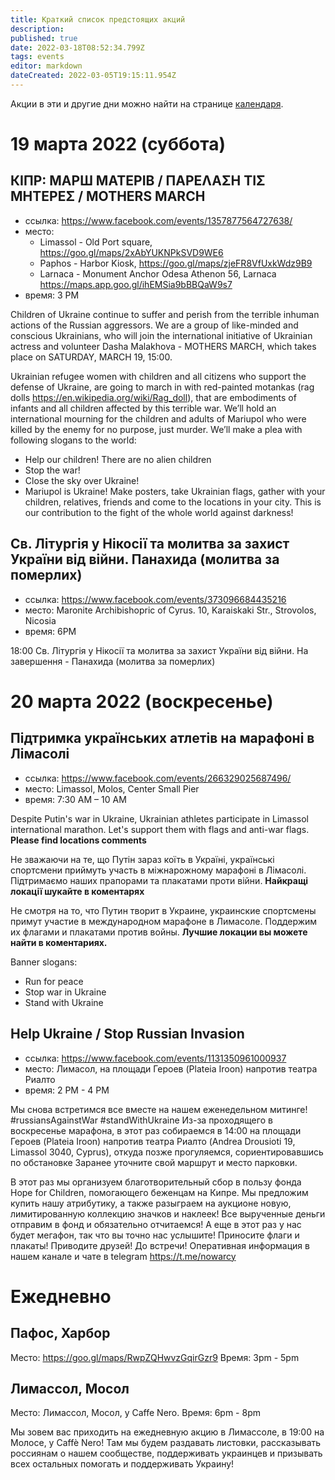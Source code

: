 ```yaml
---
title: Краткий список предстоящих акций
description: 
published: true
date: 2022-03-18T08:52:34.799Z
tags: events
editor: markdown
dateCreated: 2022-03-05T19:15:11.954Z
---
```


Акции в эти и другие дни можно найти на странице [календаря](/events/calendar).

# 19 марта 2022 (суббота)
## КІПР: МАРШ МАТЕРІВ / ΠΑΡΕΛΑΣΗ ΤΙΣ ΜΗΤΕΡΕΣ / MOTHERS MARCH

- ссылка: https://www.facebook.com/events/1357877564727638/
- место:
	- Limassol - Old Port square, https://goo.gl/maps/2xAbYUKNPkSVD9WE6
	- Paphos - Harbor Kiosk, https://goo.gl/maps/zjeFR8VfUxkWdz9B9
	- Larnaca - Monument Anchor Odesa Athenon 56, Larnaca https://maps.app.goo.gl/ihEMSia9bBBQaW9s7
- время: 3 PM

Children of Ukraine continue to suffer and perish from the terrible inhuman actions of the Russian aggressors.
We are a group of like-minded and conscious Ukrainians, who will join the international initiative of Ukrainian actress and volunteer Dasha Malakhova - MOTHERS MARCH, which takes place on SATURDAY, MARCH 19, 15:00.

Ukrainian refugee women with children and all citizens who support the defense of Ukraine, are going to march in with red-painted motankas (rag dolls https://en.wikipedia.org/wiki/Rag_doll), that are embodiments of infants and all children affected by this terrible war.
We’ll hold an international mourning for the children and adults of Mariupol who were killed by the enemy for no purpose, just murder.
We’ll make a plea with following slogans to the world:
- Help our children! There are no alien children
- Stop the war!
- Close the sky over Ukraine!
- Mariupol is Ukraine!
Make posters, take Ukrainian flags, gather with your children, relatives, friends and come to the locations in your city. This is our contribution to the fight of the whole world against darkness!

## Св. Літургія у Нікосії та молитва за захист України від війни. Панахида (молитва за померлих)

- ссылка: https://www.facebook.com/events/373096684435216
- место: Maronite Archibishopric of Cyrus. 10, Karaiskaki Str., Strovolos, Nicosia
- время: 6PM

18:00 Св. Літургія у Нікосії та молитва за захист України від війни. На завершення - Панахида (молитва за померлих)

# 20 марта 2022 (воскресенье)
## Підтримка українських атлетів на марафоні в Лімасолі

- ссылка: https://www.facebook.com/events/266329025687496/
- место: Limassol, Molos, Center Small Pier
- время: 7:30 AM – 10 AM

Despite Putin's war in Ukraine, Ukrainian athletes participate in Limassol international marathon.
Let's support them with flags and anti-war flags.
**Please find locations comments**

Не зважаючи на те, що Путін зараз коїть в Україні, українські спортсмени приймуть участь в міжнарожному марафоні в Лімасолі.
Підтримаємо наших прапорами та плакатами проти війни.
**Найкращі локації шукайте в коментарях**

Не смотря на то, что Путин творит в Украине, украинские спортсмены примут участие в международном марафоне в Лимасоле.
Поддержим их флагами и плакатами против войны.
**Лучшие локации вы можете найти в коментариях.**

Banner slogans:
- Run for peace
- Stop war in Ukraine
- Stand with Ukraine

## Help Ukraine / Stop Russian Invasion

- ссылка: https://www.facebook.com/events/1131350961000937
- место: Лимасол, на площади Героев (Plateia Iroon) напротив театра Риалто
- время: 2 PM - 4 PM

Мы снова встретимся все вместе на нашем еженедельном митинге!
#russiansAgainstWar #standWithUkraine
Из-за проходящего в воскресенье марафона, в этот раз собираемся в 14:00 на площади Героев (Plateia Iroon) напротив театра Риалто (Andrea Drousioti 19, Limassol 3040, Cyprus), откуда позже прогуляемся, сориентировавшись по обстановке
Заранее уточните свой маршрут и место парковки.

В этот раз мы организуем благотворительный сбор в пользу фонда Hope for Children, помогающего беженцам на Кипре. Мы предложим купить нашу атрибутику, а также разыграем на аукционе новую, лимитированную коллекцию значков и наклеек! Все вырученные деньги отправим в фонд и обязательно отчитаемся!
А еще в этот раз у нас будет мегафон, так что вы точно нас услышите!
Приносите флаги и плакаты! Приводите друзей! До встречи!
Оперативная информация в нашем канале и чате в telegram https://t.me/nowarcy

# Ежедневно
## Пафос, Харбор
Место: https://goo.gl/maps/RwpZQHwvzGqirGzr9
Время: 3pm - 5pm

## Лимассол, Мосол
Место: Лимассол, Мосол, у Caffe Nero.
Время: 6pm - 8pm

Мы зовем вас приходить на ежедневную акцию в Лимассоле, в 19:00 на Молосе, у Caffè Nero! Там мы будем раздавать листовки, рассказывать россиянам о нашем сообществе, поддерживать украинцев и призывать всех остальных помогать и поддерживать Украину!

